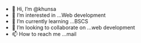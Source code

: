 - 👋 Hi, I’m @khunsa
- 👀 I’m interested in ...Web development 
- 🌱 I’m currently learning ...BSCS
- 💞️ I’m looking to collaborate on ...web development 
- 📫 How to reach me ...mail 

<!---
Jvkhunsak/Jvkhunsak is a ✨ special ✨ repository because its `README.md` (this file) appears on your GitHub profile.
You can click the Preview link to take a look at your changes.
--->
